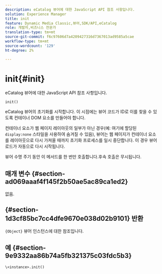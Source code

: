 ```yaml
---
description: eCatalog 뷰어에 대한 JavaScript API 참조 사항입니다.
solution: Experience Manager
title: init
feature: Dynamic Media Classic,뷰어,SDK/API,eCatalog
role: 개발자,비즈니스 전문가
translation-type: tm+mt
source-git-commit: f6c97606d7a4209427316d7367013ad9585a5cae
workflow-type: tm+mt
source-wordcount: '129'
ht-degree: 2%

---
```



# init{#init}

eCatalog 뷰어에 대한 JavaScript API 참조 사항입니다.

`init()`

eCatalog 뷰어의 초기화를 시작합니다. 이 시점에는 뷰어 코드가 ID로 이를 찾을 수 있도록 컨테이너 DOM 요소를 만들어야 합니다.

컨테이너 요소가 웹 페이지 레이아웃의 일부가 아닌 경우(예: 여기에 할당된 `display:none` 스타일을 사용하여 숨겨질 수 있음), 뷰어는 웹 페이지가 컨테이너 요소를 레이아웃으로 다시 가져올 때까지 초기화 프로세스를 일시 중단합니다. 이 경우 뷰어 로드가 자동으로 다시 시작됩니다.

뷰어 수명 주기 동안 이 메서드를 한 번만 호출합니다.후속 호출은 무시됩니다.

## 매개 변수 {#section-ad069aaaf4f145f2b50ae5ac89ca1ed2}

없음.

## {#section-1d3cf85bc7cc4dfe9670e038d02b9101} 반환

`{Object}` 뷰어 인스턴스에 대한 참조입니다.

## 예 {#section-9e9332aa86b74a5fb321375c03fdc5b3}

```
\<instance>.init()
```


